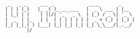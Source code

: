 <!--
**andimrob/andimrob** is a ✨ _special_ ✨ repository because its `README.md` (this file) appears on your GitHub profile.

Here are some ideas to get you started:

- 🔭 I’m currently working on ...
- 🌱 I’m currently learning ...
- 👯 I’m looking to collaborate on ...
- 🤔 I’m looking for help with ...
- 💬 Ask me about ...
- 📫 How to reach me: ...
- 😄 Pronouns: ...
- ⚡ Fun fact: ...
-->

```
 _   _ _     ___ _             ____       _
| | | (_)   |_ _( )_ __ ___   |  _ \ ___ | |__
| |_| | |    | ||/| '_ ` _ \  | |_) / _ \| '_ \
|  _  | |_   | |  | | | | | | |  _ < (_) | |_) |
|_| |_|_( ) |___| |_| |_| |_| |_| \_\___/|_.__/
        |/
```
